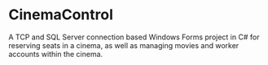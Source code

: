 # CinemaControl
A TCP and SQL Server connection based Windows Forms project in C# for reserving seats in a cinema, as well as managing movies and worker accounts within the cinema.

